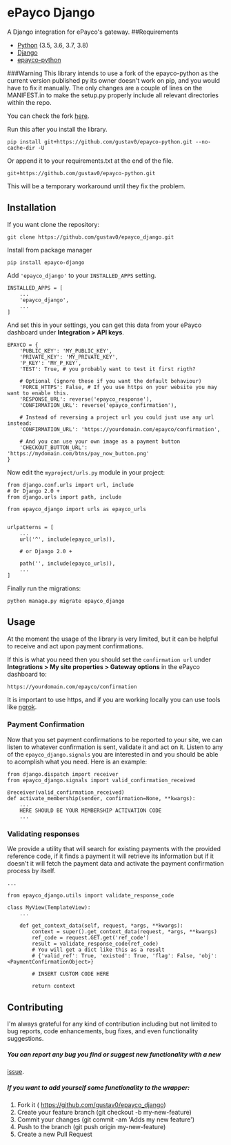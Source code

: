 # ePayco Django

A Django integration for ePayco's gateway.
##Requirements
* [Python](https://www.python.org/) (3.5, 3.6, 3.7, 3.8)
* [Django](https://github.com/django/django)
* [epayco-python](https://github.com/epayco/epayco-python)

###Warning
This library intends to use a fork of the epayco-python as the current version published py its owner
doesn't work on pip, and you would have to fix it manually.
The only changes are a couple of lines on the MANIFEST.in to make the setup.py properly 
include all relevant directories within the repo.

You can check the fork [here](https://github.com/gustav0/epayco-python).


Run this after you install the library.
```
pip install git+https://github.com/gustav0/epayco-python.git --no-cache-dir -U
```
Or append it to your requirements.txt at the end of the file.
```
git+https://github.com/gustav0/epayco-python.git
```

This will be a temporary workaround until they fix the problem. 


## Installation
If you want clone the repository:
```
git clone https://github.com/gustav0/epayco_django.git
```

Install from package manager
```
pip install epayco-django
```


Add `'epayco_django'` to your `INSTALLED_APPS` setting.
```
INSTALLED_APPS = [
    ...
    'epayco_django',
    ...
]
```

And set this in your settings, you can get this data from your ePayco dashboard under **Integration > API keys**.

```
EPAYCO = {
    'PUBLIC_KEY': 'MY_PUBLIC_KEY',
    'PRIVATE_KEY': 'MY_PRIVATE_KEY',
    'P_KEY': 'MY_P_KEY',
    'TEST': True, # you probably want to test it first rigth?
    
    # Optional (ignore these if you want the default behaviour)
    'FORCE_HTTPS': False, # If you use https on your website you may want to enable this.
    'RESPONSE_URL': reverse('epayco_response'),
    'CONFIRMATION_URL': reverse('epayco_confirmation'),
    
    # Instead of reversing a project url you could just use any url instead:
    'CONFIRMATION_URL': 'https://yourdomain.com/epayco/confirmation', 
    
    # And you can use your own image as a payment button
    'CHECKOUT_BUTTON_URL': 'https://mydomain.com/btns/pay_now_button.png'
}
```
Now edit the `myproject/urls.py` module in your project:

```
from django.conf.urls import url, include
# Or Django 2.0 +
from django.urls import path, include

from epayco_django import urls as epayco_urls


urlpatterns = [
    ...
    url('^', include(epayco_urls)),
    
    # or Django 2.0 +
    
    path('', include(epayco_urls)),
    ...
]
```
Finally run the migrations:
```
python manage.py migrate epayco_django
```

## Usage
At the moment the usage of the library is very limited, but it can be helpful 
to receive and act upon payment confirmations.

If this is what you need then you should set the `confirmation url` under 
**Integrations > My site properties > Gateway options** in the ePayco dashboard to:

```
https://yourdomain.com/epayco/confirmation
```
It is important to use https, and if you are working locally you can use tools 
like [ngrok](https://ngrok.com/).

### Payment Confirmation

Now that you set payment confirmations to be reported to your site, we can listen 
to whatever confirmation is sent, validate it and act on it. Listen to any of the 
`epayco_django.signals` you are interested in and you should be able to acomplish 
what you need. Here is an example:
```
from django.dispatch import receiver
from epayco_django.signals import valid_confirmation_received

@receiver(valid_confirmation_received)
def activate_membership(sender, confirmation=None, **kwargs):
    ...
    HERE SHOULD BE YOUR MEMBERSHIP ACTIVATION CODE
    ...
```

### Validating responses
We provide a utility that will search for existing payments with the provided 
reference code, if it finds a payment it will retrieve its information but if 
it doesn't it will fetch the payment data and activate the payment confirmation 
process by itself.

```
...

from epayco_django.utils import validate_response_code

class MyView(TemplateView):
    ...
    
    def get_context_data(self, request, *args, **kwargs):
        context = super().get_context_data(request, *args, **kwargs)
        ref_code = request.GET.get('ref_code')
        result = validate_response_code(ref_code)
        # You will get a dict like this as a result
        # {'valid_ref': True, 'existed': True, 'flag': False, 'obj': <PaymentConfirmationObject>}

        # INSERT CUSTOM CODE HERE

        return context
```

## Contributing
I'm always grateful for any kind of contribution including but not limited to bug 
reports, code enhancements, bug fixes, and even functionality suggestions.

##### You can report any bug you find or suggest new functionality with a new 
[issue](https://github.com/gustav0/epayco_django/issues).

##### If you want to add yourself some functionality to the wrapper:
1. Fork it ( https://github.com/gustav0/epayco_django)
2. Create your feature branch (git checkout -b my-new-feature)
3. Commit your changes (git commit -am 'Adds my new feature')
4. Push to the branch (git push origin my-new-feature)
5. Create a new Pull Request
